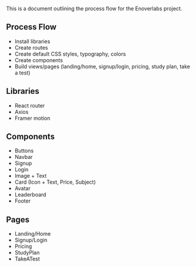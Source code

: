This is a document outlining the process flow for the Enoverlabs project.

## Process Flow
- Install libraries
- Create routes
- Create default CSS styles, typography, colors
- Create components
- Build views/pages (landing/home, signup/login, pricing, study plan, take a test)

## Libraries
- React router
- Axios
- Framer motion

## Components
- Buttons
- Navbar
- Signup
- Login
- Image + Text
- Card (Icon + Text, Price, Subject)
- Avatar
- Leaderboard
- Footer

## Pages
- Landing/Home
- Signup/Login
- Pricing
- StudyPlan
- TakeATest
